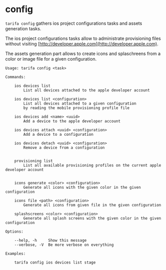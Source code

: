 # config

`tarifa config` gathers ios project configurations tasks and assets generation tasks.

The ios project configurations tasks allow to administrate provisioning files without visiting [http://developer.apple.com](http://developer.apple.com).

The assets generation part allows to create icons and splaschreens from a color or image file for a given configuration.

```
Usage: tarifa config <task>

Commands:

    ios devices list
        List all devices attached to the apple developer account

    ios devices list <configuration>
        List all devices attached to a given configuration
        by reading the mobile provisioning profile file

    ios devices add <name> <uuid>
        Add a device to the apple developer account

    ios devices attach <uuid> <configuration>
        Add a device to a configuration

    ios devices detach <uuid> <configuration>
        Remove a device from a configuration


    provisioning list
        List all available provisioning profiles on the current apple developer account


    icons generate <color> <configuration>
        Generate all icons with the given color in the given configuration

    icons file <path> <configuration>
        Generate all icons from given file in the given configuration

    splashscreens <color> <configuration>
        Generate all splash screens with the given color in the given configuration

Options:

    --help, -h     Show this message
    --verbose, -V  Be more verbose on everything

Examples:

    tarifa config ios devices list stage
```
